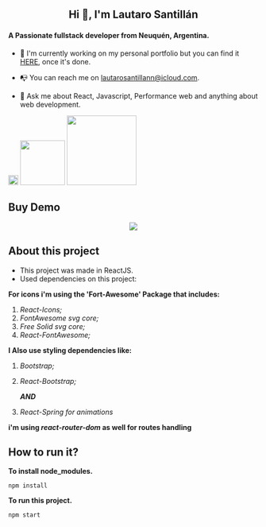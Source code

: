 ## <p align="center">Hi 👋, I'm Lautaro Santillán</p>

#### 		A Passionate fullstack developer from Neuquén, Argentina.	

- 🔭 I'm currently working on my personal portfolio but you can find it [HERE](https://www.lautarosantillan.com), once it's done.

- 📭 You can reach me on lautarosantillann@icloud.com.

- 💬 Ask me about React, Javascript, Performance web and anything about web development.

<div>
      <img src="https://i.imgur.com/qANYJqe.png" style="width: 20px" />
      <img src="C:\Users\User\Desktop\js.png" style="width: 90px">
      <img src="C:\Users\User\Desktop\html.jpg" style="width: 140px">
 </div>
 
 ## Buy Demo
 <p align="center">
 <img src="https://media.giphy.com/media/GbX29sdlUX9YZvaOu7/giphy.gif?cid=790b7611b9528df8a239eced110ac21a21335b1d34b2f5fa&rid=giphy.gif&ct=g" width="auto" height="auto"/>
     </p>

 
 ## About this project
- This project was made in ReactJS.
- Used dependencies on this project:

**For icons i'm using the 'Fort-Awesome' Package that includes:** 

1.  *React-Icons;*
2. *FontAwesome svg core;*
3. *Free Solid svg core;*
4. *React-FontAwesome;*

**I Also use styling dependencies like:**

1. *Bootstrap;*

2. *React-Bootstrap;* 

   ***AND***

3. *React-Spring for animations* 

**i'm using *react-router-dom* as well for routes handling**

## How to run it?

**To install node_modules.**

```react
npm install
```

**To run this project.**

```react
npm start
```
